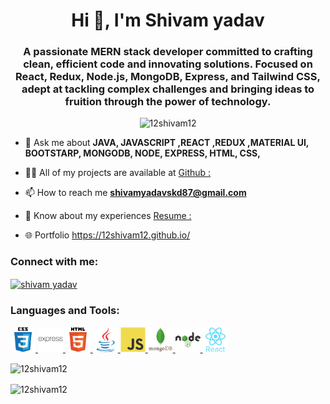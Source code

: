 <h1 align="center">Hi 👋, I'm Shivam yadav</h1>
<h3 align="center">A passionate MERN stack developer committed to crafting clean, efficient code and innovating solutions. Focused on React, Redux, Node.js, MongoDB, Express, and Tailwind CSS, adept at tackling complex challenges and bringing ideas to fruition through the power of technology.</h3>



<p align="center"> <img src="https://komarev.com/ghpvc/?username=12shivam12&label=Profile%20views&color=0e75b6&style=flat" alt="12shivam12" /> </p>

- 💬 Ask me about **JAVA, JAVASCRIPT ,REACT ,REDUX ,MATERIAL UI, BOOTSTARP, MONGODB, NODE, EXPRESS, HTML, CSS,**

- 👨‍💻 All of my projects are available at <a href="https://github.com/12Shivam12" target="blank">Github :</a>

- 📫 How to reach me **shivamyadavskd87@gmail.com**

- 📄 Know about my experiences <a href="https://drive.google.com/file/d/1UaBdBDUCrQi0aT_z-5nF-OYzR4bLMUhM/view?usp=drive_link" target="blank">Resume :</a>

  
- 🌐 Portfolio  https://12shivam12.github.io/

<h3 align="left">Connect with me:</h3>
<p align="left">
<a href="https://linkedin.com/in/shivam yadav" target="blank"><img align="center" src="https://raw.githubusercontent.com/rahuldkjain/github-profile-readme-generator/master/src/images/icons/Social/linked-in-alt.svg" alt="shivam yadav" height="30" width="40" /></a>
</p>

<h3 align="left">Languages and Tools:</h3>
<p align="left"> <a href="https://www.w3schools.com/css/" target="_blank" rel="noreferrer"> <img src="https://raw.githubusercontent.com/devicons/devicon/master/icons/css3/css3-original-wordmark.svg" alt="css3" width="40" height="40"/> </a> <a href="https://expressjs.com" target="_blank" rel="noreferrer"> <img src="https://raw.githubusercontent.com/devicons/devicon/master/icons/express/express-original-wordmark.svg" alt="express" width="40" height="40"/> </a> <a href="https://www.w3.org/html/" target="_blank" rel="noreferrer"> <img src="https://raw.githubusercontent.com/devicons/devicon/master/icons/html5/html5-original-wordmark.svg" alt="html5" width="40" height="40"/> </a> <a href="https://www.java.com" target="_blank" rel="noreferrer"> <img src="https://raw.githubusercontent.com/devicons/devicon/master/icons/java/java-original.svg" alt="java" width="40" height="40"/> </a> <a href="https://developer.mozilla.org/en-US/docs/Web/JavaScript" target="_blank" rel="noreferrer"> <img src="https://raw.githubusercontent.com/devicons/devicon/master/icons/javascript/javascript-original.svg" alt="javascript" width="40" height="40"/> </a> <a href="https://www.mongodb.com/" target="_blank" rel="noreferrer"> <img src="https://raw.githubusercontent.com/devicons/devicon/master/icons/mongodb/mongodb-original-wordmark.svg" alt="mongodb" width="40" height="40"/> </a> <a href="https://nodejs.org" target="_blank" rel="noreferrer"> <img src="https://raw.githubusercontent.com/devicons/devicon/master/icons/nodejs/nodejs-original-wordmark.svg" alt="nodejs" width="40" height="40"/> </a> <a href="https://reactjs.org/" target="_blank" rel="noreferrer"> <img src="https://raw.githubusercontent.com/devicons/devicon/master/icons/react/react-original-wordmark.svg" alt="react" width="40" height="40"/> </a> </p>

<p><img align="center" src="https://github-readme-stats.vercel.app/api/top-langs?username=12shivam12&show_icons=true&locale=en&layout=compact" alt="12shivam12" /></p>

<p><img align="center" src="https://github-readme-streak-stats.herokuapp.com/?user=12shivam12&" alt="12shivam12" /></p>
